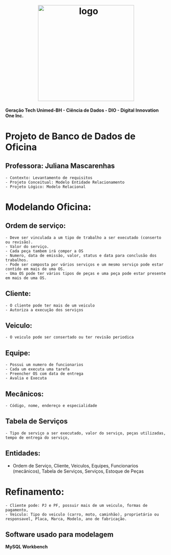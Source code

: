 <h1 align="center">
  <br>
  <img src="https://hermes.digitalinnovation.one/tracks/342f7392-a8b5-421f-bea9-d29f1fd8aae9.png" alt="logo" height="300">
</h1>

#### Geração Tech Unimed-BH - Ciência de Dados    -   DIO - Digital Innovation One Inc. 

# Projeto de Banco de Dados de Oficina

## Professora: Juliana Mascarenhas




	- Contexto: Levantamento de requisitos
	- Projeto Conceitual: Modelo Entidade Relacionamento
	- Projeto Lógico: Modelo Relacional

# Modelando Oficina:
## Ordem de serviço:
	- Deve ser vinculada a um tipo de trabalho a ser executado (conserto ou revisão).
	- Valor do serviço.
	- Cada peça tambem irá compor a OS
	- Numero, data de emissão, valor, status e data para conclusão dos trabalhos.
	- Pode ser composta por vários serviços e um mesmo serviço pode estar contido em mais de uma OS.
	- Uma OS pode ter vários tipos de peças e uma peça pode estar presente em mais de uma OS.

## Cliente:
	- O cliente pode ter mais de um veiculo 
	- Autoriza a execução dos serviços

## Veiculo:
	- O veiculo pode ser consertado ou ter revisão periodica
	
## Equipe:
	- Possui um numero de funcionarios
	- Cada um executa uma tarefa
	- Preencher OS com data de entrega
	- Avalia e Executa

## Mecânicos:
	- Código, nome, endereço e especialidade
	
## Tabela de Serviços
	- Tipo de serviço a ser executado, valor do serviço, peças utilizadas, tempo de entrega do serviço, 

## Entidades: 
- Ordem de Serviço, Cliente, Veiculos, Equipes, Funcionarios (mecânicos), Tabela de Serviços, Serviços, Estoque de Peças

# Refinamento:
	- Cliente pode: PJ e PF, possuir mais de um veiculo, formas de pagamento, 
	- Veiculo: Tipo do veiculo (carro, moto, caminhão), proprietário ou responsavel, Placa, Marca, Modelo, ano de fabricação.

## Software usado para modelagem
**MySQL Workbench**
